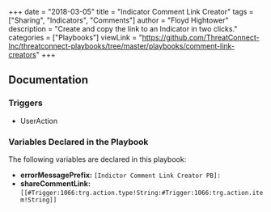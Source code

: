 +++
date = "2018-03-05"
title = "Indicator Comment Link Creator"
tags = ["Sharing", "Indicators", "Comments"]
author = "Floyd Hightower"
description = "Create and copy the link to an Indicator in two clicks."
categories = ["Playbooks"]
viewLink = "https://github.com/ThreatConnect-Inc/threatconnect-playbooks/tree/master/playbooks/comment-link-creators"
+++

## Documentation

### Triggers

- UserAction

### Variables Declared in the Playbook

The following variables are declared in this playbook:

- **errorMessagePrefix:** `[Indictor Comment Link Creator PB]:`
- **shareCommentLink:** `[[#Trigger:1066:trg.action.type!String:#Trigger:1066:trg.action.item!String]]`
